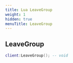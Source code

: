 ```yaml
---
title: Lua LeaveGroup
weight: 1
hidden: true
menuTitle: LeaveGroup
---
```

## LeaveGroup
```lua
client:LeaveGroup(); -- void
```